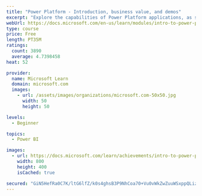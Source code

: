 ```yaml
---
title: "Power Platform - Introduction, business value, and demos"
excerpt: "Explore the capabilities of Power Platform applications, as seen in demonstrations and customer case studies."
webUrl: https://docs.microsoft.com/en-us/learn/modules/intro-to-power-platform-mba/
type: course
price: Free
length: PT35M
ratings:
  count: 3890
  average: 4.7398458
heat: 52

provider:
  name: Microsoft Learn
  domain: microsoft.com
  images:
    - url: /assets/images/organizations/microsoft.com-50x50.jpg
      width: 50
      height: 50

levels:
  - Beginner

topics:
  - Power BI

images:
  - url: https://docs.microsoft.com/learn/achievements/intro-to-power-platform-social.png
    width: 800
    height: 400
    isCached: true

secured: "GiN5HefRa0C7K/ltG6lfZ/k0s4ghsB3P9NhCoa70+Vu0vWkZwZuuWSxppQLiz6c5W283Kn7X/uQ820Zjqa5/4KSNm8yBLq5ZTFJs0o20GYX7llyn84NLp5KYmjRWDGCSLt5KtPNcKV+2do6KmjMQJvWhALbeMwI7VsrNBZG3se5EqrUBnnc4HCWCwf/TzJ95ur/eN/6uf9ReVF7wFdgXvkPL9xaF313/4mOpY1ZE1LhR7VjPXfGAhaHV7H2eYB5PmRuMngSxVgszQv/DrMelEF3v75Kn8SqyfkFxP6K20K/paUI80uyweJ3O1HOXSXJBHUoXNRIZuM8xVKPLhLkf8qmUz5by5smvt9x3HJVKrhT7RwjPclpuPTe1eqmHL3xL588H1g5Doc+JftweEBuOsJYSxIw6JtbWDgXwWgAMDfw=;DqfukGBu2Px8V62KWrSCgA=="
---
```


